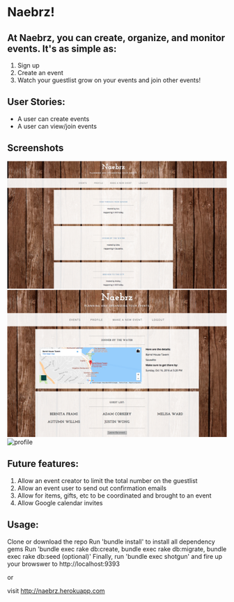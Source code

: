 # Naebrz!


## At Naebrz, you can create, organize, and monitor events.  It's as simple as:

1. Sign up
2. Create an event
3. Watch your guestlist grow on your events and join other events!

## User Stories:

* A user can create events
* A user can view/join events

## Screenshots

<img src="naebrz-home.png" width="600" alt="home">
<img src="naebrz-event.png" width="600" alt="event">
<img src="naebrz-profile" width="600" alt="profile">

## Future features:

1. Allow an event creator to limit the total number on the guestlist
2. Allow an event user to send out confirmation emails
3. Allow for items, gifts, etc to be coordinated and brought to an event
4. Allow Google calendar invites

## Usage:

Clone or download the repo
Run 'bundle install' to install all dependency gems
Run 'bundle exec rake db:create, bundle exec rake db:migrate, bundle exec rake db:seed (optional)'
Finally, run 'bundle exec shotgun' and fire up your browswer to http://localhost:9393

or

visit http://naebrz.herokuapp.com
